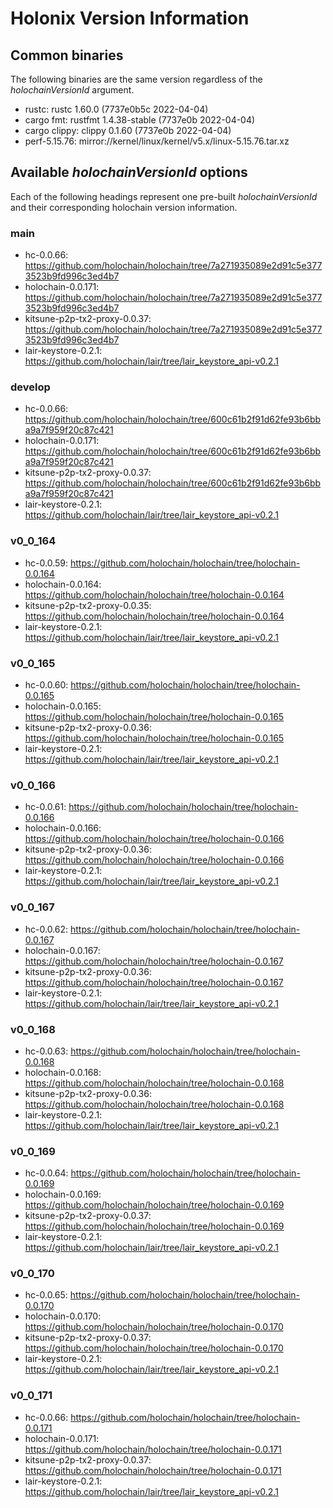 # Holonix Version Information

## Common binaries
The following binaries are the same version regardless of the _holochainVersionId_ argument.

- rustc: rustc 1.60.0 (7737e0b5c 2022-04-04)
- cargo fmt: rustfmt 1.4.38-stable (7737e0b 2022-04-04)
- cargo clippy: clippy 0.1.60 (7737e0b 2022-04-04)
- perf-5.15.76: mirror://kernel/linux/kernel/v5.x/linux-5.15.76.tar.xz

## Available _holochainVersionId_ options
Each of the following headings represent one pre-built _holochainVersionId_ and their corresponding holochain version information.

### main
- hc-0.0.66: https://github.com/holochain/holochain/tree/7a271935089e2d91c5e3773523b9fd996c3ed4b7
- holochain-0.0.171: https://github.com/holochain/holochain/tree/7a271935089e2d91c5e3773523b9fd996c3ed4b7
- kitsune-p2p-tx2-proxy-0.0.37: https://github.com/holochain/holochain/tree/7a271935089e2d91c5e3773523b9fd996c3ed4b7
- lair-keystore-0.2.1: https://github.com/holochain/lair/tree/lair_keystore_api-v0.2.1

### develop
- hc-0.0.66: https://github.com/holochain/holochain/tree/600c61b2f91d62fe93b6bba9a7f959f20c87c421
- holochain-0.0.171: https://github.com/holochain/holochain/tree/600c61b2f91d62fe93b6bba9a7f959f20c87c421
- kitsune-p2p-tx2-proxy-0.0.37: https://github.com/holochain/holochain/tree/600c61b2f91d62fe93b6bba9a7f959f20c87c421
- lair-keystore-0.2.1: https://github.com/holochain/lair/tree/lair_keystore_api-v0.2.1

### v0_0_164
- hc-0.0.59: https://github.com/holochain/holochain/tree/holochain-0.0.164
- holochain-0.0.164: https://github.com/holochain/holochain/tree/holochain-0.0.164
- kitsune-p2p-tx2-proxy-0.0.35: https://github.com/holochain/holochain/tree/holochain-0.0.164
- lair-keystore-0.2.1: https://github.com/holochain/lair/tree/lair_keystore_api-v0.2.1

### v0_0_165
- hc-0.0.60: https://github.com/holochain/holochain/tree/holochain-0.0.165
- holochain-0.0.165: https://github.com/holochain/holochain/tree/holochain-0.0.165
- kitsune-p2p-tx2-proxy-0.0.36: https://github.com/holochain/holochain/tree/holochain-0.0.165
- lair-keystore-0.2.1: https://github.com/holochain/lair/tree/lair_keystore_api-v0.2.1

### v0_0_166
- hc-0.0.61: https://github.com/holochain/holochain/tree/holochain-0.0.166
- holochain-0.0.166: https://github.com/holochain/holochain/tree/holochain-0.0.166
- kitsune-p2p-tx2-proxy-0.0.36: https://github.com/holochain/holochain/tree/holochain-0.0.166
- lair-keystore-0.2.1: https://github.com/holochain/lair/tree/lair_keystore_api-v0.2.1

### v0_0_167
- hc-0.0.62: https://github.com/holochain/holochain/tree/holochain-0.0.167
- holochain-0.0.167: https://github.com/holochain/holochain/tree/holochain-0.0.167
- kitsune-p2p-tx2-proxy-0.0.36: https://github.com/holochain/holochain/tree/holochain-0.0.167
- lair-keystore-0.2.1: https://github.com/holochain/lair/tree/lair_keystore_api-v0.2.1

### v0_0_168
- hc-0.0.63: https://github.com/holochain/holochain/tree/holochain-0.0.168
- holochain-0.0.168: https://github.com/holochain/holochain/tree/holochain-0.0.168
- kitsune-p2p-tx2-proxy-0.0.36: https://github.com/holochain/holochain/tree/holochain-0.0.168
- lair-keystore-0.2.1: https://github.com/holochain/lair/tree/lair_keystore_api-v0.2.1

### v0_0_169
- hc-0.0.64: https://github.com/holochain/holochain/tree/holochain-0.0.169
- holochain-0.0.169: https://github.com/holochain/holochain/tree/holochain-0.0.169
- kitsune-p2p-tx2-proxy-0.0.37: https://github.com/holochain/holochain/tree/holochain-0.0.169
- lair-keystore-0.2.1: https://github.com/holochain/lair/tree/lair_keystore_api-v0.2.1

### v0_0_170
- hc-0.0.65: https://github.com/holochain/holochain/tree/holochain-0.0.170
- holochain-0.0.170: https://github.com/holochain/holochain/tree/holochain-0.0.170
- kitsune-p2p-tx2-proxy-0.0.37: https://github.com/holochain/holochain/tree/holochain-0.0.170
- lair-keystore-0.2.1: https://github.com/holochain/lair/tree/lair_keystore_api-v0.2.1

### v0_0_171
- hc-0.0.66: https://github.com/holochain/holochain/tree/holochain-0.0.171
- holochain-0.0.171: https://github.com/holochain/holochain/tree/holochain-0.0.171
- kitsune-p2p-tx2-proxy-0.0.37: https://github.com/holochain/holochain/tree/holochain-0.0.171
- lair-keystore-0.2.1: https://github.com/holochain/lair/tree/lair_keystore_api-v0.2.1
